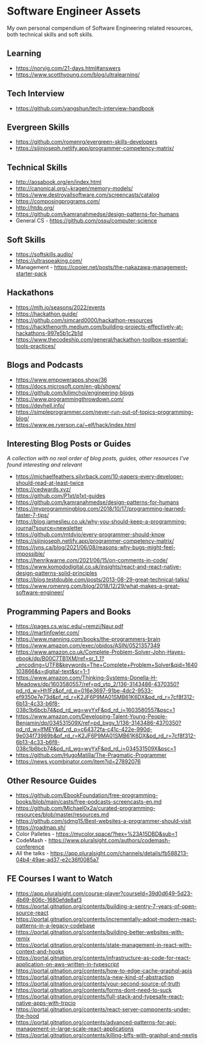 # Software Engineer Assets
My own personal compendium of Software Engineering related resources, both technical skills and soft skills.

## Learning
- https://norvig.com/21-days.html#answers
- https://www.scotthyoung.com/blog/ultralearning/

## Tech Interview
 - https://github.com/yangshun/tech-interview-handbook

## Evergreen Skills
 - https://github.com/romenrg/evergreen-skills-developers
 - https://sijinjoseph.netlify.app/programmer-competency-matrix/


## Technical Skills
 - http://aosabook.org/en/index.html
 - http://canonical.org/~kragen/memory-models/
 - https://www.destroyallsoftware.com/screencasts/catalog
 - https://composingprograms.com/
 - http://htdp.org/
 - https://github.com/kamranahmedse/design-patterns-for-humans
 - General CS - https://github.com/ossu/computer-science

## Soft Skills
 - https://softskills.audio/
 - https://ultraspeaking.com/
 - Management - https://cpojer.net/posts/the-nakazawa-management-starter-pack


## Hackathons
 - https://mlh.io/seasons/2022/events
 - https://hackathon.guide/
 - https://github.com/simcard0000/hackathon-resources
 - https://hackthenorth.medium.com/building-projects-effectively-at-hackathons-997e5b1c2b1d
 - https://www.thecodeship.com/general/hackathon-toolbox-essential-tools-practices/

## Blogs and Podcasts
 - https://www.empowerapps.show/36
 - https://docs.microsoft.com/en-gb/shows/
 - https://github.com/kilimchoi/engineering-blogs
 - https://www.programmingthrowdown.com/
 - https://devhell.info/
 - https://simpleprogrammer.com/never-run-out-of-topics-programming-blog/
 - https://www.ee.ryerson.ca/~elf/hack/index.html

## Interesting Blog Posts or Guides
_A collection with no real order of blog posts, guides, other resources I've found interesting and relevant_
 - https://michaelfeathers.silvrback.com/10-papers-every-developer-should-read-at-least-twice
 - https://cedwards.xyz/
 - https://github.com/P1xt/p1xt-guides
 - https://github.com/kamranahmedse/design-patterns-for-humans
 - https://myprogrammingblog.com/2018/10/17/programming-learned-faster-7-tips/
 - https://blog.jameslieu.co.uk/why-you-should-keep-a-programming-journal?source=newsletter
 - https://github.com/mtdvio/every-programmer-should-know
 - https://sijinjoseph.netlify.app/programmer-competency-matrix/
 - https://jvns.ca/blog/2021/06/08/reasons-why-bugs-might-feel-impossible/
 - https://henrikwarne.com/2021/06/15/on-comments-in-code/
 - https://www.komododigital.co.uk/insights/react-and-react-native-design-patterns-solid-principles
 - https://blog.testdouble.com/posts/2013-08-29-great-technical-talks/
 - https://www.romenrg.com/blog/2018/12/29/what-makes-a-great-software-engineer/

## Programming Papers and Books
 - https://pages.cs.wisc.edu/~remzi/Naur.pdf
 - https://martinfowler.com/
 - https://www.manning.com/books/the-programmers-brain
 - https://www.amazon.com/exec/obidos/ASIN/0521357349
 - https://www.amazon.co.uk/Complete-Problem-Solver-John-Hayes-ebook/dp/B00C7TB1XM/ref=sr_1_1?_encoding=UTF8&keywords=The+Complete+Problem+Solver&qid=1640103866&s=digital-text&sr=1-1
 - https://www.amazon.com/Thinking-Systems-Donella-H-Meadows/dp/1603580557/ref=pd_vtp_2/136-3143486-4370350?pd_rd_w=Hh1Fz&pf_rd_p=016e3697-91be-4dc2-9533-ef9350e7e73d&pf_rd_r=K2JF6P9MA01SMB61K6DX&pd_rd_r=7cf8f312-6b13-4c33-b6f8-038c1b6bcb74&pd_rd_wg=wyYxF&pd_rd_i=1603580557&psc=1
 - https://www.amazon.com/Developing-Talent-Young-People-Benjamin/dp/034531509X/ref=pd_bxgy_1/136-3143486-4370350?pd_rd_w=IfMEY&pf_rd_p=c64372fa-c41c-422e-990d-9e034f73989b&pf_rd_r=K2JF6P9MA01SMB61K6DX&pd_rd_r=7cf8f312-6b13-4c33-b6f8-038c1b6bcb74&pd_rd_wg=wyYxF&pd_rd_i=034531509X&psc=1
 - https://github.com/HugoMatilla/The-Pragmatic-Programmer
 - https://news.ycombinator.com/item?id=27892076

## Other Resource Guides
 - https://github.com/EbookFoundation/free-programming-books/blob/main/casts/free-podcasts-screencasts-en.md
 - https://github.com/Michael0x2a/curated-programming-resources/blob/master/resources.md
 - https://github.com/sdmg15/Best-websites-a-programmer-should-visit
 - https://roadmap.sh/
 - Color Palletes - https://mycolor.space/?hex=%23A15DBD&sub=1
 - CodeMash - https://www.pluralsight.com/authors/codemash-conference
 - All the talks - https://app.pluralsight.com/channels/details/fb588213-04b4-49ae-ad37-e2c36f0085a7

## FE Courses I want to Watch
 - https://app.pluralsight.com/course-player?courseId=39d0d649-5d23-4b69-806c-1680efde8af3
 - https://portal.gitnation.org/contents/building-a-sentry-7-years-of-open-source-react
 - https://portal.gitnation.org/contents/incrementally-adopt-modern-react-patterns-in-a-legacy-codebase
 - https://portal.gitnation.org/contents/building-better-websites-with-remix
 - https://portal.gitnation.org/contents/state-management-in-react-with-context-and-hooks
 - https://portal.gitnation.org/contents/infrastructure-as-code-for-react-application-on-aws-written-in-typescript
 - https://portal.gitnation.org/contents/how-to-edge-cache-graphql-apis
 - https://portal.gitnation.org/contents/a-new-kind-of-abstraction
 - https://portal.gitnation.org/contents/your-second-source-of-truth
 - https://portal.gitnation.org/contents/forms-dont-need-to-suck
 - https://portal.gitnation.org/contents/full-stack-and-typesafe-react-native-apps-with-trpcio
 - https://portal.gitnation.org/contents/react-server-components-under-the-hood
 - https://portal.gitnation.org/contents/advanced-patterns-for-api-management-in-large-scale-react-applications
 - https://portal.gitnation.org/contents/killing-bffs-with-graphql-and-nextjs
